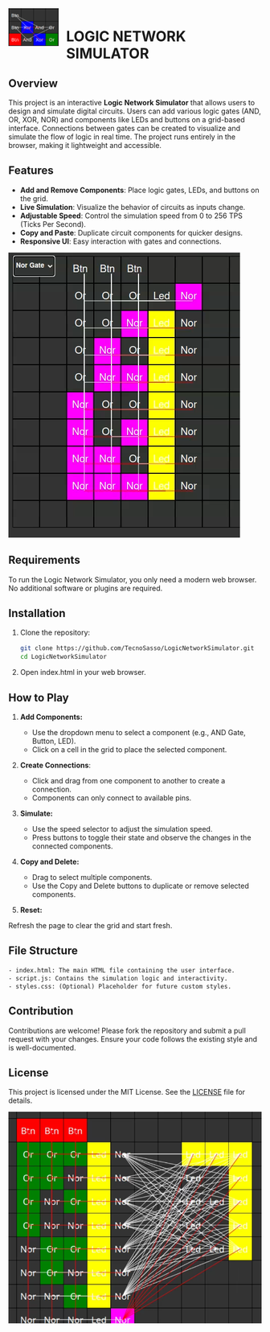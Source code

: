 <img width="100" align="left" style="float: left; margin: 0 15px 0 0;" alt="Full Adder" src="https://raw.githubusercontent.com/TecnoSasso/LogicNetworkSimulator/main/img/logo.png">

LOGIC NETWORK SIMULATOR
=

## Overview

This project is an interactive **Logic Network Simulator** that allows users to design and simulate digital circuits. Users can add various logic gates (AND, OR, XOR, NOR) and components like LEDs and buttons on a grid-based interface. Connections between gates can be created to visualize and simulate the flow of logic in real time. The project runs entirely in the browser, making it lightweight and accessible.

## Features

- **Add and Remove Components**: Place logic gates, LEDs, and buttons on the grid.
- **Live Simulation**: Visualize the behavior of circuits as inputs change.
- **Adjustable Speed**: Control the simulation speed from 0 to 256 TPS (Ticks Per Second).
- **Copy and Paste**: Duplicate circuit components for quicker designs.
- **Responsive UI**: Easy interaction with gates and connections.


![Decoder](img/decoder.png "optional title")

## Requirements

To run the Logic Network Simulator, you only need a modern web browser. No additional software or plugins are required.

## Installation

1. Clone the repository:
   ```bash
   git clone https://github.com/TecnoSasso/LogicNetworkSimulator.git
   cd LogicNetworkSimulator
   ```
2. Open index.html in your web browser.

## How to Play

1. **Add Components:**

    - Use the dropdown menu to select a component (e.g., AND Gate, Button, LED).
    - Click on a cell in the grid to place the selected component.

2. **Create Connections**:

    - Click and drag from one component to another to create a connection.
    - Components can only connect to available pins.

3. **Simulate:**

    - Use the speed selector to adjust the simulation speed.
    - Press buttons to toggle their state and observe the changes in the connected components.

4. **Copy and Delete:**

    - Drag to select multiple components.
    - Use the Copy and Delete buttons to duplicate or remove selected components.

5. **Reset:**

Refresh the page to clear the grid and start fresh.
## File Structure
    - index.html: The main HTML file containing the user interface.
    - script.js: Contains the simulation logic and interactivity.
    - styles.css: (Optional) Placeholder for future custom styles.
## Contribution
Contributions are welcome! Please fork the repository and submit a pull request with your changes. Ensure your code follows the existing style and is well-documented.

## License
This project is licensed under the MIT License. See the [LICENSE](license) file for details.

![Seven Segment Display](img/seven_segment_display.png "optional title")
